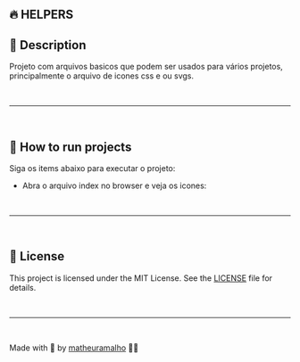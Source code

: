 ## 🔥 **HELPERS**


## 📝 **Description**

Projeto com arquivos basicos que podem ser usados para vários projetos, principalmente o arquivo de icones css e ou svgs.

<br>

---

<br>

## 🔧 **How to run projects**

Siga os items abaixo para executar o projeto:

- Abra o arquivo index no browser e veja os icones:

<br>

---

<br>

## 📝 **License**

This project is licensed under the MIT License. See the [LICENSE](LICENSE) file for details.

<br>

---

<br>

Made with 💜 by [matheuramalho](https://www.matheusramalho.dev) ✌🏻